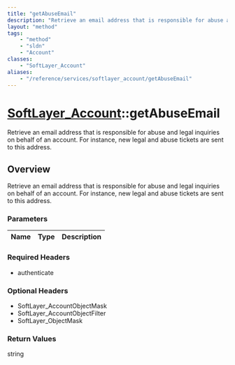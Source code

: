 ```yaml
---
title: "getAbuseEmail"
description: "Retrieve an email address that is responsible for abuse and legal inquiries on behalf of an account. For instance, new l... "
layout: "method"
tags:
    - "method"
    - "sldn"
    - "Account"
classes:
    - "SoftLayer_Account"
aliases:
    - "/reference/services/softlayer_account/getAbuseEmail"
---
```

# [SoftLayer_Account](/reference/services/SoftLayer_Account)::getAbuseEmail

Retrieve an email address that is responsible for abuse and legal inquiries on behalf of an account. For instance, new legal and abuse tickets are sent to this address.


## Overview 
Retrieve an email address that is responsible for abuse and legal inquiries on behalf of an account. For instance, new legal and abuse tickets are sent to this address.

### Parameters 
|Name | Type | Description |
| --- | --- | --- |


### Required Headers
* authenticate

### Optional Headers
* SoftLayer_AccountObjectMask
* SoftLayer_AccountObjectFilter
* SoftLayer_ObjectMask

### Return Values
string

